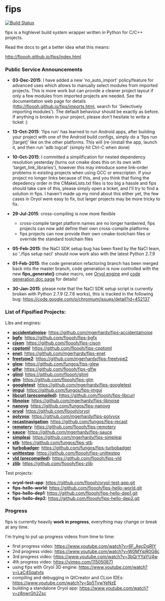 fips
====

[![Build Status](https://travis-ci.org/floooh/fips.svg?branch=master)](https://travis-ci.org/floooh/fips)

fips is a highlevel build system wrapper written in Python for C/C++ projects.

Read the docs to get a better idea what this means:

http://floooh.github.io/fips/index.html

### Public Service Announcements

- **03-Dec-2015**: I have added a new 'no\_auto\_import' policy/feature for
  advanced uses which allows to manually select modules from imported 
  projects. This is more work but can provide a cleaner project layout
  if only a few modules from imported projects are needed. See the
  documentation web page for details (http://floooh.github.io/fips/imports.html, 
  search for 'Selectively importing modules'). The default behaviour should
  be exactly as before. If anything is broken in your project, please
  don't hesitate to write a ticket :)

- **13-Oct-2015**: 'fips run' has learned to run Android apps, after building
  your project with one of the Android build configs, simply do a 
  'fips run [target]' like on the other platforms. This will (re-)install
  the app, launch it, and then run 'adb logcat' (simply hit Ctrl-C when done)

- **10-Oct-2015**: I committed a simplification for nested dependency
  resolution yesterday (turns out cmake does this on its own with
  'target_link_libraries'), however this may introduce some link-order problems
  in existing projects when using GCC or emscripten. If your project no longer
  links because of this, and you think that fixing the depedency order in the
  CMakeLists.txt files is too big a hassle and fips should take care of this,
  please simply open a ticket, and I'll try to find a solution in fips. I
  haven't made up my mind about this either yet, the few cases in Oryol were
  easy to fix, but larger projects may be more tricky to fix.

- **29-Jul-2015**: cross-compiling is now more flexible
    * cross-compile target platform names are no longer hardwired, fips
      projects can now add define their own cross-compile platforms
    * fips projects can now provide their own cmake-toolchain files or override
      the standard toolchain files

- **05-Feb-2015**: the NaCl SDK setup bug has been fixed by the NaCl team, so
  './fips setup nacl' should now work also with the latest Python 2.7.9

- **01-Feb-2015**: the code generation refactoring branch has been merged back
  into the master branch, code generation is now controlled with the new
  **fips_generate()** cmake macro, see [Oryol
  engine](https://github.com/floooh/oryol) and [code generation doc
  page](http://floooh.github.io/fips/codegen.html) for details!

- **30-Jan-2015**: please note that the NaCl SDK setup script is currently
  broken with Python 2.7.9 (2.7.6 works), this is tracked in the following bug:
  https://code.google.com/p/chromium/issues/detail?id=452137  

### List of Fipsified Projects:

Libs and engines:

- **[accidentalnoise](https://code.google.com/p/accidental-noise-library/)**: https://github.com/mgerhardy/fips-accidentalnoise
- **[bgfx](https://github.com/bkaradzic/bgfx)**: https://github.com/floooh/fips-bgfx
- **[cjson](http://cjson.sourceforge.net/)**: https://github.com/floooh/fips-cjson
- **[cpptoml](https://github.com/skystrife/cpptoml)**: https://github.com/floooh/fips-cpptoml
- **[enet](https://github.com/lsalzman/enet)**: https://github.com/mgerhardy/fips-enet
- **[freetype2](http://git.savannah.gnu.org/cgit/freetype/freetype2.git/)**: https://github.com/mgerhardy/fips-freetype2
- **[glew](https://github.com/nigels-com/glew)**: https://github.com/fungos/fips-glew
- **[glfw](https://github.com/glfw/glfw)**: https://github.com/floooh/fips-glfw
- **[gliml](https://github.com/floooh/gliml)**: https://github.com/floooh/gliml
- **[glm](https://github.com/g-truc/glm)**: https://github.com/floooh/fips-glm
- **[googletest](https://code.google.com/p/googletest/)**: https://github.com/mgerhardy/fips-googletest
- **[imgui](https://github.com/ocornut/imgui)**: https://github.com/fungos/fips-imgui
- **[libcurl (precompiled)](http://curl.haxx.se/libcurl/)**: https://github.com/floooh/fips-libcurl
- **[libnoise](https://github.com/qknight/libnoise)**: https://github.com/mgerhardy/fips-libnoise
- **[nanovg](https://github.com/memononen/nanovg)**: https://github.com/fungos/fips-nanovg
- **[oryol](http://floooh.github.io/oryol/)**: https://github.com/floooh/oryol
- **[polyvox](https://bitbucket.org/volumesoffun/polyvox.git)**: https://github.com/mgerhardy/fips-polyvox
- **[recastnavigation](https://github.com/memononen/recastnavigation)**: https://github.com/fungos/fips-recast
- **[remotery](https://github.com/Celtoys/Remotery)**: https://github.com/floooh/fips-remotery
- **[sauce](https://github.com/phs/sauce)**: https://github.com/mgerhardy/fips-sauce
- **[simpleai](https://github.com/mgerhardy/simpleai)**: https://github.com/mgerhardy/fips-simpleai
- **[stb](https://github.com/nothings/stb)**: https://github.com/fungos/fips-stb
- **[turbobadger](https://github.com/fruxo/turbobadger)**: https://github.com/fungos/fips-turbobadger
- **[unittestpp](https://github.com/unittest-cpp/unittest-cpp)**: https://github.com/floooh/fips-unittestpp
- **[vld (precompiled)](https://github.com/KindDragon/vld)**: https://github.com/floooh/fips-vld
- **[zlib](http://www.zlib.net/)**: https://github.com/floooh/fips-zlib

Test projects:

- **oryol-test-app**:     https://github.com/floooh/oryol-test-app.git
- **fips-hello-world**:   https://github.com/floooh/fips-hello-world.git
- **fips-hello-dep1**:    https://github.com/floooh/fips-hello-dep1.git
- **fips-hello-dep2**:    https://github.com/floooh/fips-hello-dep2.git

### Progress

fips is currently heavily **work in progress**, everything may change or
break at any time.

I'm trying to put up progress videos from time to time:

- first progress video: https://www.youtube.com/watch?v=6F_AecDqRIY
- 2nd progress video: https://www.youtube.com/watch?v=W0MYjpR0G8c
- 3rd progress video: https://www.youtube.com/watch?v=3bQrYYaYU4w
- 4th progress video: https://vimeo.com/115050871
- using fips with Oryol 3D engine: https://www.youtube.com/watch?v=LaC4Sqatyts
- compiling and debugging in QtCreator and CLion IDEs: https://www.youtube.com/watch?v=Sp5TywYeNzE
- building a standalone Oryol app: https://www.youtube.com/watch?v=z8nwrGh2Zsc

